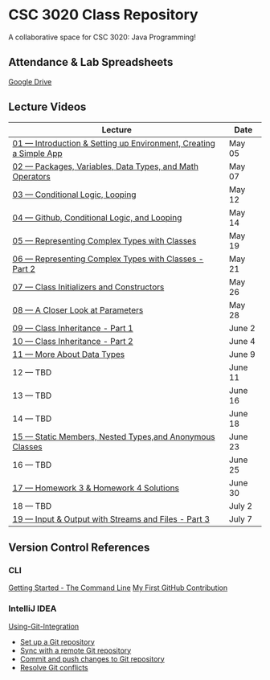 # CSC 3020 Class Repository

A collaborative space for CSC 3020: Java Programming!

## Attendance & Lab Spreadsheets

[Google Drive](https://drive.google.com/file/d/1A4Sk_vyMTSlTJVk3tZUpeJ_5XB_8pwMC/view?usp=sharing)

## Lecture Videos

| Lecture | Date |
| ------- | ---- |
| [01 — Introduction & Setting up Environment, Creating a Simple App](https://youtu.be/cyy-N56GGDg) | May 05 | 
| [02 — Packages, Variables, Data Types, and Math Operators](https://youtu.be/NMc11n6eFKs) | May 07 |
| [03 — Conditional Logic, Looping](https://youtu.be/yvQhRJXOQjM) | May 12 |
| [04 — Github, Conditional Logic, and Looping](https://youtu.be/Pmokntz8EMc) | May 14 |
| [05 — Representing Complex Types with Classes](https://youtu.be/A65-UPUq-MM) | May 19 |
| [06 — Representing Complex Types with Classes - Part 2](https://youtu.be/bmj4lYgo6pU) | May 21 |
| [07 — Class Initializers and Constructors](https://youtu.be/cuKC1a59w68) | May 26 |
| [08 — A Closer Look at Parameters](https://youtu.be/OWVOqb75lPE) | May 28 |
| [09 — Class Inheritance - Part 1](https://youtu.be/wt_kmiM0zGA) | June 2 |
| [10 — Class Inheritance - Part 2](https://youtu.be/DPpLzJonaiY) | June 4 |
| [11 — More About Data Types](https://youtu.be/xSzrOBz-K2w) | June 9 |
| 12 — TBD | June 11 |
| 13 — TBD | June 16 |
| 14 — TBD| June 18 |
| [15 — Static Members, Nested Types,and Anonymous Classes](https://youtu.be/ak55RdfxDzk) | June 23 |
| 16 — TBD | June 25 |
| [17 — Homework 3 & Homework 4 Solutions](https://youtu.be/Uc1BoTZJY2k) | June 30 |
| 18 — TBD | July 2 |
| [19 — Input & Output with Streams and Files - Part 3](https://youtu.be/dMnYWraMRBc) | July 7 |

## Version Control References

### CLI

[Getting Started - The Command Line](https://git-scm.com/book/en/v2/Getting-Started-The-Command-Line)
[My First GitHub Contribution](http://www.iankwiotek.com/my-first-git-commit/)

### IntelliJ IDEA

[Using-Git-Integration](https://www.jetbrains.com/help/idea/using-git-integration.html)

* [Set up a Git repository](https://www.jetbrains.com/help/idea/set-up-a-git-repository.html)
* [Sync with a remote Git repository](https://www.jetbrains.com/help/idea/sync-with-a-remote-repository.html)
* [Commit and push changes to Git repository](https://www.jetbrains.com/help/idea/commit-and-push-changes.html)
* [Resolve Git conflicts](https://www.jetbrains.com/help/idea/resolve-conflicts.html)
